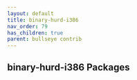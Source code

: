 ```yaml
---
layout: default
title: binary-hurd-i386
nav_order: 79
has_children: true
parent: bullseye contrib
---
```


## binary-hurd-i386 Packages
